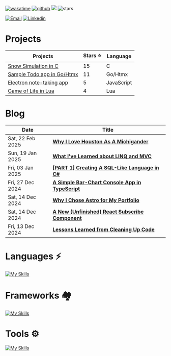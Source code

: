 [![wakatime](https://wakatime.com/badge/user/2156ce13-ae9d-4c0e-a543-89b2bddcd2f6.svg?style=flat-square)](https://wakatime.com/@2156ce13-ae9d-4c0e-a543-89b2bddcd2f6)
[![github](https://img.shields.io/github/followers/sieep-coding?logo=github&style=flat-square)](https://github.com/sieep-coding?tab=followers)
![](https://komarev.com/ghpvc/?username=alteryx-motives&color=orange&style=flat-square&base=6000) <img src="https://img.shields.io/github/stars/sieep-coding?label=Stars" alt="stars">

[![Email](https://img.shields.io/badge/Email-purple?style=for-the-badge&logo=ProtonMail&logoColor=white)](mailto:nickstambaugh@proton.me)
[![Linkedin](https://img.shields.io/badge/LinkedIn-0077B5?style=for-the-badge&logo=linkedin&logoColor=white)](https://www.linkedin.com/in/nick-s-694241139/)

# Projects
| Projects             | Stars ⭐ | Language |
| -------------------- | ------- | ----------- |
| [Snow Simulation in C](https://github.com/Sieep-Coding/snow-simulation) | 15 | C |
| [Sample Todo app in Go/Htmx](https://github.com/Sieep-Coding/todo-htmx-alpine-go) | 11 | Go/Htmx |
| [Electron note-taking app](https://github.com/Sieep-Coding/notezone)   | 5 | JavaScript |
| [Game of Life in Lua](https://github.com/Sieep-Coding/game-of-life-lua)   | 4 | Lua |

# Blog
<!-- BLOG-POST-LIST:START -->

<!-- BLOG-POST-LIST:START -->
| Date | Title |
| --- | --- |
| Sat, 22 Feb 2025 | **[Why I Love Houston As A Michigander](https://sieep-coding.github.io/posts/houston/)** |
| Sun, 19 Jan 2025 | **[What I've Learned about LINQ and MVC](https://sieep-coding.github.io/posts/linq-and-entity/)** |
| Fri, 03 Jan 2025 | **[[PART 1] Creating A SQL-Like Language in C#](https://sieep-coding.github.io/posts/sql_fun_pt1/)** |
| Fri, 27 Dec 2024 | **[A Simple Bar-Chart Console App in TypeScript](https://sieep-coding.github.io/posts/ascii-chart/)** |
| Sat, 14 Dec 2024 | **[Why I Chose Astro for My Portfolio](https://sieep-coding.github.io/posts/why-astro/)** |
| Sat, 14 Dec 2024 | **[A New (Unfinished) React Subscribe Component](https://sieep-coding.github.io/posts/subscribe-component/)** |
| Fri, 13 Dec 2024 | **[Lessons Learned from Cleaning Up Code](https://sieep-coding.github.io/posts/refactor/)** |

<!-- BLOG-POST-LIST:END -->

# Languages ⚡
[![My Skills](https://skillicons.dev/icons?i=cs,go,typescript,python,c,lua&perline=3)](https://skillicons.dev)

# Frameworks 🏘
[![My Skills](https://skillicons.dev/icons?i=dotnet,react,tailwindcss,bootstrap,nextjs,django&perline=3)](https://skillicons.dev)

# Tools ⚙️
[![My Skills](https://skillicons.dev/icons?i=visualstudio,sqlite,cmake,debian,mint,linux,powershell,bash,neovim,jquery,htmx,vscode,windows,vercel&perline=7)](https://skillicons.dev)
